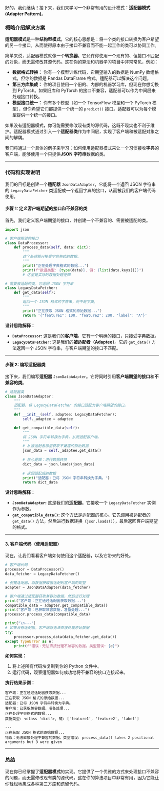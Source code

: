好的，我们继续！接下来，我们来学习一个非常有用的设计模式：**适配器模式 (Adapter Pattern)**。

### 概略介绍解决方案

**适配器模式**是一种**结构型模式**，它的核心思想是：将一个类的接口转换为客户希望的另一个接口，从而使得原本由于接口不兼容而不能一起工作的类可以协同工作。

简单来说，适配器模式就像一个**转换器**。它允许你使用一个现有的、但接口不匹配的对象，而无需修改其源代码。这在你的算法和机器学习项目中非常常见，例如：

  * **数据格式转换：** 你有一个模型训练代码，它期望输入的数据是 NumPy 数组格式，但你的数据是 Pandas DataFrame 格式。适配器可以解决这个问题。
  * **第三方库集成：** 你的项目使用一个旧的、内部的机器学习库，但现在你想切换到 PyTorch。如果旧库和 PyTorch 的接口不兼容，适配器可以作为中间层来处理接口转换。
  * **模型接口统一：** 你有多个模型（如一个 TensorFlow 模型和一个 PyTorch 模型），但你希望它们都提供一个统一的 `predict()` 接口。适配器可以为每个模型提供一个统一的接口。

如果没有适配器模式，你可能需要修改现有类的源代码，这既不现实也不利于维护。适配器模式通过引入一个**适配器类**作为中间层，实现了客户端和被适配对象之间的解耦。

我们将通过一个具体的例子来学习：如何使用适配器模式来让一个习惯接收**字典**的客户端，能够使用一个只提供**JSON 字符串**数据的类。

-----

### 代码和实现说明

我们的目标是创建一个**适配器** `JsonDataAdapter`，它能将一个返回 JSON 字符串的 `LegacyDataFetcher` 类适配成一个返回字典的接口，从而被我们的客户端代码使用。

#### 步骤 1: 定义客户端期望的接口和不兼容的类

首先，我们定义客户端期望的接口，并创建一个不兼容的、需要被适配的类。

```python
import json

# 客户端期望的接口
class DataProcessor:
    def process_data(self, data: dict):
        """
        这个处理器只接受字典格式的数据。
        """
        print("正在处理字典格式的数据...")
        print(f"数据类型: {type(data)}, 键: {list(data.keys())}")
        # 这里是实际的数据处理逻辑

# 需要被适配的类，它返回 JSON 字符串
class LegacyDataFetcher:
    def get_data(self):
        """
        返回一个 JSON 格式的字符串，而不是字典。
        """
        print("正在获取 JSON 格式的原始数据...")
        return '{"feature1": 100, "feature2": 200, "label": "A"}'
```

**设计思路解释：**

  * **`DataProcessor`:** 这是我们的**客户端**。它有一个明确的接口，只接受字典数据。
  * **`LegacyDataFetcher`:** 这是我们的**被适配者（Adaptee）**。它的 `get_data()` 方法返回一个 JSON 字符串，与客户端期望的接口不匹配。

-----

#### 步骤 2: 编写适配器类

接下来，我们编写**适配器** `JsonDataAdapter`。它将同时引用**客户端期望的接口**和**不兼容的类**。

```python
# 适配器类
class JsonDataAdapter:
    """
    适配器，将 LegacyDataFetcher 的接口适配为客户端期望的接口。
    """
    def __init__(self, adaptee: LegacyDataFetcher):
        self._adaptee = adaptee

    def get_compatible_data(self):
        """
        将 JSON 字符串转换为字典，从而适配客户端。
        """
        # 从被适配者那里获取不兼容的原始数据
        json_data = self._adaptee.get_data()
        
        # 核心逻辑：进行数据转换
        dict_data = json.loads(json_data)
        
        # 返回适配后的数据
        print("适配器：已将 JSON 字符串转换为字典。")
        return dict_data
```

**设计思路解释：**

  * **`JsonDataAdapter`:** 这是我们的**适配器**。它接收一个 `LegacyDataFetcher` 实例作为参数。
  * **`get_compatible_data()`:** 这个方法是适配器的核心。它先调用被适配者的 `get_data()` 方法，然后进行数据转换（`json.loads()`），最后返回客户端期望的格式。

-----

#### 3\. 客户端代码（使用适配器）

现在，让我们看看客户端如何使用这个适配器，以及它带来的好处。

```python
# 客户端代码
processor = DataProcessor()
data_fetcher = LegacyDataFetcher()

# 创建适配器，将数据获取器适配到客户端的期望
adapter = JsonDataAdapter(data_fetcher)

# 客户端通过适配器获取兼容的数据，然后进行处理
print("客户端：正在通过适配器获取数据...")
compatible_data = adapter.get_compatible_data()
print("客户端：已获取兼容数据，准备处理...")
processor.process_data(compatible_data)

print("\n---")
# 如果没有适配器，客户端将无法直接处理原始数据
try:
    processor.process_data(data_fetcher.get_data())
except TypeError as e:
    print(f"错误：无法直接处理不兼容的数据。类型错误: {e}")
```

**如何实现：**

1.  将上述所有代码块复制到你的 Python 文件中。
2.  运行代码，观察适配器如何成功地将不兼容的接口连接起来。

**执行结果示例：**

```
客户端：正在通过适配器获取数据...
正在获取 JSON 格式的原始数据...
适配器：已将 JSON 字符串转换为字典。
客户端：已获取兼容数据，准备处理...
正在处理字典格式的数据...
数据类型: <class 'dict'>, 键: ['feature1', 'feature2', 'label']

---
正在获取 JSON 格式的原始数据...
错误：无法直接处理不兼容的数据。类型错误: process_data() takes 2 positional arguments but 3 were given
```

-----

### 总结

现在你已经掌握了**适配器模式**的实现。它提供了一个优雅的方式来处理接口不兼容的问题，而无需修改现有类的源代码。这在你的算法项目中非常有用，因为它能让你轻松地集成各种第三方库和遗留代码。